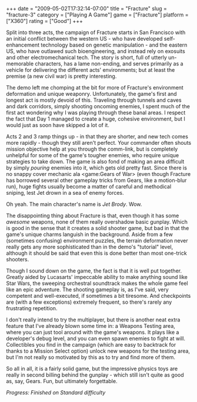 +++
date = "2009-05-02T17:32:14-07:00"
title = "Fracture"
slug = "fracture-3"
category = ["Playing A Game"]
game = ["Fracture"]
platform = ["X360"]
rating = ["Good"]
+++

Split into three acts, the campaign of Fracture starts in San Francisco with an initial conflict between the western US - who have developed self-enhancement technology based on genetic manipulation - and the eastern US, who have outlawed such bioengineering, and instead rely on exosuits and other electromechanical tech.  The story is short, full of utterly un-memorable characters, has a lame non-ending, and serves primarily as a vehicle for delivering the different acts' environments; but at least the premise (a new civil war) is pretty interesting.

The demo left me chomping at the bit for more of Fracture's environment deformation and unique weaponry.  Unfortunately, the game's first and longest act is mostly devoid of this.  Traveling through tunnels and caves and dark corridors, simply shooting oncoming enemies, I spent much of the first act wondering why I was playing through these banal areas.  I respect the fact that Day 1 managed to create a huge, cohesive environment, but I would just as soon have skipped a lot of it.

Acts 2 and 3 ramp things up - in that they are shorter, and new tech comes more rapidly - though they still aren't perfect.  Your commander often shouts mission objective help at you through the comm-link, but is completely unhelpful for some of the game's tougher enemies, who require unique strategies to take down.  The game is also fond of making an area difficult by simply <i>pouring</i> enemies into it, which gets old pretty fast.  Since there is no snappy cover mechanic ala <game:Gears of War> (even though Fracture has borrowed several other gameplay tricks from Gears, like a motion-blur run), huge fights usually become a matter of careful and methodical sniping, lest Jet drown in a sea of enemy forces.

Oh yeah.  The main character's name is <i>Jet Brody</i>.  Wow.

The disappointing thing about Fracture is that, even though it has some <i>awesome</i> weapons, none of them really overshadow basic gunplay.  Which is good in the sense that it creates a solid shooter game, but bad in that the game's unique charms languish in the background.  Aside from a few (sometimes confusing) environment puzzles, the terrain deformation never really gets any more sophisticated than in the demo's "tutorial" level, although it should be said that even this is done better than most one-trick shooters.

Though I sound down on the game, the fact is that it is well put together.  Greatly aided by Lucasarts' impeccable ability to make anything sound like Star Wars, the sweeping orchestral soundtrack makes the whole game feel like an epic adventure.  The shooting gameplay is, as I've said, very competent and well-executed, if sometimes a bit tiresome.  And checkpoints are (with a few exceptions) extremely frequent, so there's rarely any frustrating repetition.

I don't really intend to try the multiplayer, but there is another neat extra feature that I've already blown some time in: a Weapons Testing area, where you can just tool around with the game's weapons.  It plays like a developer's debug level, and you can even spawn enemies to fight at will.  Collectibles you find in the campaign (which are easy to backtrack for thanks to a Mission Select option) unlock new weapons for the testing area, but I'm not really so motivated by this as to try and find more of them.

So all in all, it is a fairly solid game, but the impressive physics toys are really in second billing behind the gunplay - which still isn't quite as good as, say, Gears.  Fun, but ultimately forgettable.

<i>Progress: Finished on Standard difficulty</i>